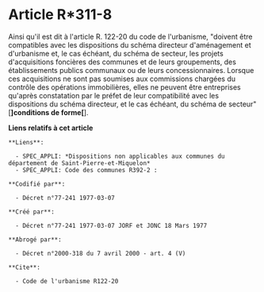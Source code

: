 # Article R*311-8

Ainsi qu'il est dit à l'article R. 122-20 du code de l'urbanisme, "doivent être compatibles avec les dispositions du schéma
directeur d'aménagement et d'urbanisme et, le cas échéant, du schéma de secteur, les projets d'acquisitions foncières des
communes et de leurs groupements, des établissements publics communaux ou de leurs concessionnaires. Lorsque ces acquisitions
ne sont pas soumises aux commissions chargées du contrôle des opérations immobilières, elles ne peuvent être entreprises
qu'après constatation par le préfet de leur compatibilité avec les dispositions du schéma directeur, et le cas échéant, du
schéma de secteur" [**]conditions de forme[**].

**Liens relatifs à cet article**

	**Liens**:

	  - SPEC_APPLI: *Dispositions non applicables aux communes du département de Saint-Pierre-et-Miquelon*
	  - SPEC_APPLI: Code des communes R392-2 :

	**Codifié par**:

	  - Décret n°77-241 1977-03-07

	**Créé par**:

	  - Décret n°77-241 1977-03-07 JORF et JONC 18 Mars 1977

	**Abrogé par**:

	  - Décret n°2000-318 du 7 avril 2000 - art. 4 (V)

	**Cite**:

	  - Code de l'urbanisme R122-20
